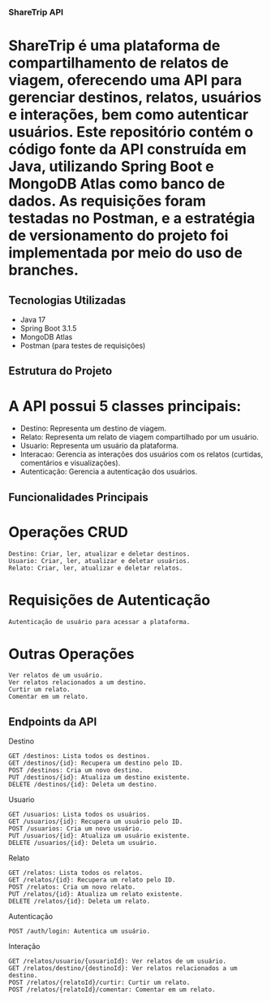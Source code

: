 ### ShareTrip API

# ShareTrip é uma plataforma de compartilhamento de relatos de viagem, oferecendo uma API para gerenciar destinos, relatos, usuários e interações, bem como autenticar usuários. Este repositório contém o código fonte da API construída em Java, utilizando Spring Boot e MongoDB Atlas como banco de dados. As requisições foram testadas no Postman, e a estratégia de versionamento do projeto foi implementada por meio do uso de branches.
## Tecnologias Utilizadas

  -  Java 17
  -  Spring Boot 3.1.5
  -  MongoDB Atlas
  -  Postman (para testes de requisições)

## Estrutura do Projeto

# A API possui 5 classes principais:

   - Destino: Representa um destino de viagem.
   - Relato: Representa um relato de viagem compartilhado por um usuário.
   - Usuario: Representa um usuário da plataforma.
   - Interacao: Gerencia as interações dos usuários com os relatos (curtidas, comentários e visualizações).
   - Autenticação: Gerencia a autenticação dos usuários.

## Funcionalidades Principais
# Operações CRUD

    Destino: Criar, ler, atualizar e deletar destinos.
    Usuario: Criar, ler, atualizar e deletar usuários.
    Relato: Criar, ler, atualizar e deletar relatos.

# Requisições de Autenticação

    Autenticação de usuário para acessar a plataforma.

# Outras Operações

    Ver relatos de um usuário.
    Ver relatos relacionados a um destino.
    Curtir um relato.
    Comentar em um relato.

## Endpoints da API
Destino

    GET /destinos: Lista todos os destinos.
    GET /destinos/{id}: Recupera um destino pelo ID.
    POST /destinos: Cria um novo destino.
    PUT /destinos/{id}: Atualiza um destino existente.
    DELETE /destinos/{id}: Deleta um destino.

Usuario

    GET /usuarios: Lista todos os usuários.
    GET /usuarios/{id}: Recupera um usuário pelo ID.
    POST /usuarios: Cria um novo usuário.
    PUT /usuarios/{id}: Atualiza um usuário existente.
    DELETE /usuarios/{id}: Deleta um usuário.

Relato

    GET /relatos: Lista todos os relatos.
    GET /relatos/{id}: Recupera um relato pelo ID.
    POST /relatos: Cria um novo relato.
    PUT /relatos/{id}: Atualiza um relato existente.
    DELETE /relatos/{id}: Deleta um relato.

Autenticação

    POST /auth/login: Autentica um usuário.

Interação

    GET /relatos/usuario/{usuarioId}: Ver relatos de um usuário.
    GET /relatos/destino/{destinoId}: Ver relatos relacionados a um destino.
    POST /relatos/{relatoId}/curtir: Curtir um relato.
    POST /relatos/{relatoId}/comentar: Comentar em um relato.
